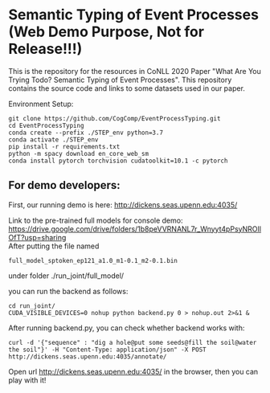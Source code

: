 # Semantic Typing of Event Processes (Web Demo Purpose, Not for Release!!!)
This is the repository for the resources in CoNLL 2020 Paper "What Are You Trying Todo? Semantic Typing of Event Processes". This repository contains the source code and links to some datasets used in our paper.

Environment Setup:
    
    git clone https://github.com/CogComp/EventProcessTyping.git
    cd EventProcessTyping
    conda create --prefix ./STEP_env python=3.7
    conda activate ./STEP_env
    pip install -r requirements.txt
    python -m spacy download en_core_web_sm
    conda install pytorch torchvision cudatoolkit=10.1 -c pytorch 

    


## For demo developers:
First, our running demo is here: http://dickens.seas.upenn.edu:4035/

Link to the pre-trained full models for console demo: https://drive.google.com/drive/folders/1b8peVVRNANL7r_Wnyyt4pPsyNROIlOfT?usp=sharing  
After putting the file named 

    full_model_sptoken_ep121_a1.0_m1-0.1_m2-0.1.bin
under folder ./run_joint/full_model/

you can run the backend as follows:

    cd run_joint/
    CUDA_VISIBLE_DEVICES=0 nohup python backend.py 0 > nohup.out 2>&1 &
    
After running backend.py, you can check whether backend works with:

    curl -d '{"sequence" : "dig a hole@put some seeds@fill the soil@water the soil"}' -H "Content-Type: application/json" -X POST http://dickens.seas.upenn.edu:4035/annotate/
    
Open url http://dickens.seas.upenn.edu:4035/ in the browser, then you can play with it!

 


